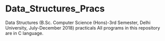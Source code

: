 # Data_Structures_Pracs
Data Structures (B.Sc. Computer Science (Hons)-3rd Semester, Delhi University, July-December 2018) practicals
All programs in this repository are in C language.
